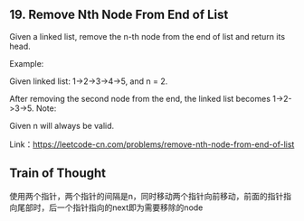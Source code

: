 ## 19. Remove Nth Node From End of List
Given a linked list, remove the n-th node from the end of list and return its head.

Example:

Given linked list: 1->2->3->4->5, and n = 2.

After removing the second node from the end, the linked list becomes 1->2->3->5.
Note:

Given n will always be valid.

Link：https://leetcode-cn.com/problems/remove-nth-node-from-end-of-list


## Train of Thought

使用两个指针，两个指针的间隔是n，同时移动两个指针向前移动，前面的指针指向尾部时，后一个指针指向的next即为需要移除的node